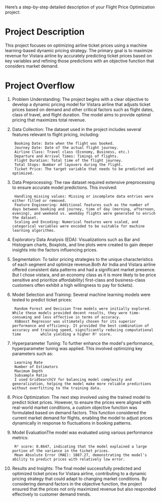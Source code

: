 
Here’s a step-by-step detailed description of your Flight Price Optimization project:
# Project Description
This project focuses on optimizing airline ticket prices using a machine learning-based dynamic pricing strategy. The primary goal is to maximize revenue for Vistara airline by accurately predicting ticket prices based on key variables and refining those predictions with an objective function that considers market demand.

# Project Overflow

1. Problem Understanding:
		The project begins with a clear objective to develop a dynamic pricing model for Vistara airline that adjusts ticket prices based on demand and other critical factors such as flight dates, class 		of travel, 			and flight duration. The model aims to provide optimal pricing that maximizes total revenue.

2. Data Collection:
		The dataset used in the project includes several features relevant to flight pricing, including:
		
		Booking Date: Date when the flight was booked.
		Journey Date: Date of the actual flight journey.
		Airline Class: Travel class (Economy, Business, etc.)
		Departure and Arrival Times: Timings of flights.
		Flight Duration: Total time of the flight journey.
		Total Stops: Number of layovers during the flight.
		Ticket Price: The target variable that needs to be predicted and optimized.

3. Data Preprocessing:
		The raw dataset required extensive preprocessing to ensure accurate model predictions. This involved:
		
		Handling missing values: Missing or incomplete data entries were either filled or removed.
		Feature Engineering: Additional features such as the number of days between booking and journey, time of day (morning, afternoon, evening), and weekend vs. weekday flights were generated to enrich 		the dataset.
		Scaling and Encoding: Numerical features were scaled, and categorical variables were encoded to be suitable for machine learning algorithms.

4. Exploratory Data Analysis (EDA):
		Visualizations such as Bar and Histogram charts, Boxplots, and line plots were created to gain deeper insights into the factors influencing prices.

5. Segmentation:
		To tailor pricing strategies to the unique characteristics of each segment and optimize revenue.Both Air India and  Vistara airline offered consistent data patterns and had a significant market 		presence. But I chose vistara, and an economy class as it is more likely to be price sensitive and prioritize affordability( first-class and business-class customers often exhibit a high 		willingness to pay for tickets).

5. Model Selection and Training:
		Several machine learning models were tested to predict ticket prices:

		Random Forest and Decision Tree models were initially explored. While these models provided decent results, they were time-consuming and less effective in terms of accuracy.
		XGBoost Regressor was ultimately chosen for its superior performance and efficiency. It provided the best combination of accuracy and training speed, significantly reducing computational time 		while yielding a higher R² score.

6. Hyperparameter Tuning:
		To further enhance the model's performance, hyperparameter tuning was applied. This involved optimizing key parameters such as:

		Learning Rate
		Number of Estimators
		Maximum Depth
		Subsample Ratio
		I used GridSearchCV for balancing model complexity and generalization, helping the model make more reliable predictions without overfitting to the training data.

7. Price Optimization:
		The next step involved using the trained model to predict ticket prices. However, to ensure the prices were aligned with real-world market conditions, a custom objective function was formulated 		based on demand factors. This function considered the current market demand for flights, enabling the model to adjust prices dynamically in response to 				fluctuations 		in booking patterns.

8. Model EvaluationThe model was evaluated using various performance metrics:

		R² score: 0.8647, indicating that the model explained a large portion of the variance in the ticket prices.
		Mean Absolute Error (MAE): 1087.27, demonstrating the model's ability to predict prices with relatively low error.

9. Results and Insights:
		The final model successfully predicted and optimized ticket prices for Vistara airline, contributing to a dynamic pricing strategy that could adapt to changing market conditions. By considering 		demand factors 
    		in the objective function, the project ensured that the prices not only maximized revenue but also responded effectively to customer demand trends.









